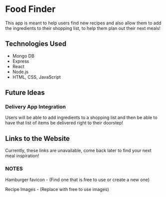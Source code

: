 # Food Finder

This app is meant to help users find new recipes and also allow them to add the ingredients to their shopping list, to help them plan out their next meals!

## Technologies Used

- Mongo DB
- Express
- React
- Node.js
- HTML, CSS, JavaScript

## Future Ideas

### Delivery App Integration

Users will be able to add ingredients to a shopping list and then be able to have that list of items be delivered right to their doorstep!

## Links to the Website

Currently, these links are unavailable, come back later to find your next meal inspiration!

### NOTES

Hamburger favicon - (Find one that is free to use or create a new one)

Recipe Images - (Replace with free to use images)
